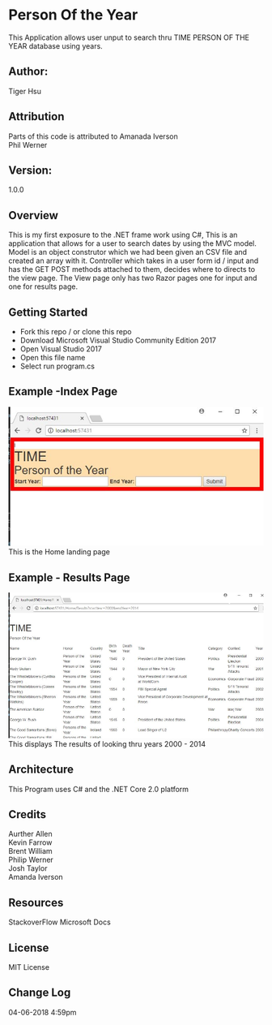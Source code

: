 # Person Of the Year #
This Application allows user unput to search thru TIME PERSON OF THE YEAR database using years.

## Author:
Tiger Hsu <br>

## Attribution
Parts of this code is attributed to
Amanada Iverson <br>
Phil Werner <br>

## Version:
1.0.0 

## Overview
This is my first exposure to the .NET frame work using C#, This is an application that allows for
a user to search dates by using the MVC model. Model is an object construtor which we had been given an CSV file and created an array with it. Controller which takes in a user form id / input and has the GET POST methods attached to them, decides where to directs to the view page. The View page only has two Razor pages one for input and one for results page.

## Getting Started
- Fork this repo / or clone this repo
- Download Microsoft Visual Studio Community Edition 2017
- Open Visual Studio 2017
- Open this file name 
- Select run program.cs

## Example -Index Page

![alt text](/Person_of_the_year/Time_Person.JPG)
This is the Home landing page

## Example - Results Page
![alt text](/Person_of_the_year/Time_Example.JPG)
This displays The results of looking thru years 2000 - 2014

## Architecture
This  Program uses C# and the .NET Core 2.0 platform

## Credits
Aurther Allen <br>
Kevin Farrow <br>
Brent William <br>
Philip Werner <br>
Josh Taylor <br>
Amanda Iverson <br>

## Resources
StackoverFlow
Microsoft Docs

## License
MIT License

## Change Log

04-06-2018 4:59pm 
